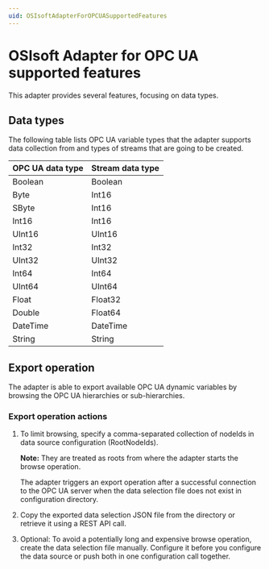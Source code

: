 ```yaml
---
uid: OSIsoftAdapterForOPCUASupportedFeatures
---
```


# OSIsoft Adapter for OPC UA supported features

This adapter provides several features, focusing on data types.

## Data types

The following table lists OPC UA variable types that the adapter supports data collection from and types of streams that are going to be created.

| OPC UA data type | Stream data type |
|------------------|------------------|
| Boolean          | Boolean          |
| Byte             | Int16            |
| SByte            | Int16            |
| Int16            | Int16            |
| UInt16           | UInt16           |
| Int32            | Int32            |
| UInt32           | UInt32           |
| Int64            | Int64            |
| UInt64           | UInt64           |
| Float            | Float32          |
| Double           | Float64          |
| DateTime         | DateTime         |
| String           | String           |

## Export operation


The adapter is able to export available OPC UA dynamic variables by browsing the OPC UA hierarchies or sub-hierarchies.

### Export operation actions

1. To limit browsing, specify a comma-separated collection of nodeIds in data source configuration (RootNodeIds).
   
   **Note:** They are treated as roots from where the adapter starts the browse operation.
   
   The adapter triggers an export operation after a successful connection to the OPC UA server when the data selection file does not exist in configuration directory.
  
2. Copy the exported data selection JSON file from the directory or retrieve it using a REST API call.

3. Optional: To avoid a potentially long and expensive browse operation, create the data selection file manually. Configure it before you configure the data source or push both in one configuration call together.

